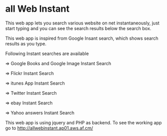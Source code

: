 all Web Instant
===================

This web app lets you search various website on net instantaneously, just start typing and you can see the search results below the search box. 

This web app is inspired from Google Insant search, which shows search results as you type.

Following Instant searches are available

=> Google Books and Google Image Instant Search

=> Flickr Instant Search

=> itunes App Instant Search

=> Twitter Instant Search

=> ebay Instant Search

=> Yahoo answers Instant Search

This web app is using jquery and PHP as backend. To see the working app go to 
http://allwebinstant.ap01.aws.af.cm/
